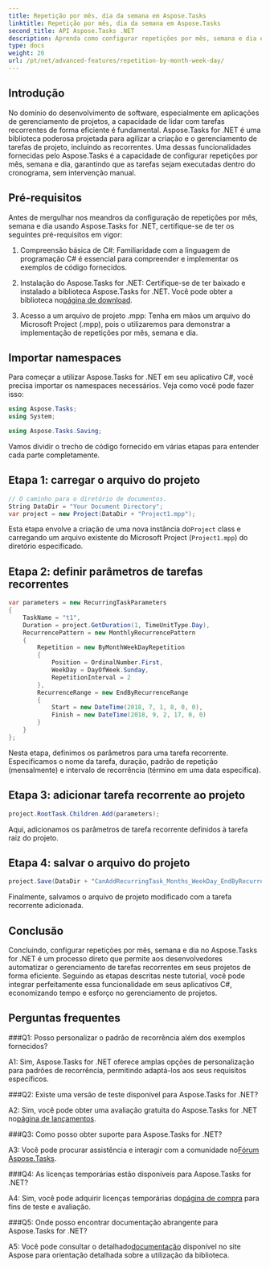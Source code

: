 ```yaml
---
title: Repetição por mês, dia da semana em Aspose.Tasks
linktitle: Repetição por mês, dia da semana em Aspose.Tasks
second_title: API Aspose.Tasks .NET
description: Aprenda como configurar repetições por mês, semana e dia em Aspose.Tasks for .NET para automatizar tarefas recorrentes com eficiência.
type: docs
weight: 26
url: /pt/net/advanced-features/repetition-by-month-week-day/
---
```

## Introdução

No domínio do desenvolvimento de software, especialmente em aplicações de gerenciamento de projetos, a capacidade de lidar com tarefas recorrentes de forma eficiente é fundamental. Aspose.Tasks for .NET é uma biblioteca poderosa projetada para agilizar a criação e o gerenciamento de tarefas de projeto, incluindo as recorrentes. Uma dessas funcionalidades fornecidas pelo Aspose.Tasks é a capacidade de configurar repetições por mês, semana e dia, garantindo que as tarefas sejam executadas dentro do cronograma, sem intervenção manual.

## Pré-requisitos

Antes de mergulhar nos meandros da configuração de repetições por mês, semana e dia usando Aspose.Tasks for .NET, certifique-se de ter os seguintes pré-requisitos em vigor:

1. Compreensão básica de C#: Familiaridade com a linguagem de programação C# é essencial para compreender e implementar os exemplos de código fornecidos.
   
2.  Instalação do Aspose.Tasks for .NET: Certifique-se de ter baixado e instalado a biblioteca Aspose.Tasks for .NET. Você pode obter a biblioteca no[página de download](https://releases.aspose.com/tasks/net/).

3. Acesso a um arquivo de projeto .mpp: Tenha em mãos um arquivo do Microsoft Project (.mpp), pois o utilizaremos para demonstrar a implementação de repetições por mês, semana e dia.

## Importar namespaces

Para começar a utilizar Aspose.Tasks for .NET em seu aplicativo C#, você precisa importar os namespaces necessários. Veja como você pode fazer isso:

```csharp
using Aspose.Tasks;
using System;

using Aspose.Tasks.Saving;

```

Vamos dividir o trecho de código fornecido em várias etapas para entender cada parte completamente.

## Etapa 1: carregar o arquivo do projeto

```csharp
// O caminho para o diretório de documentos.
String DataDir = "Your Document Directory";
var project = new Project(DataDir + "Project1.mpp");
```

 Esta etapa envolve a criação de uma nova instância do`Project` class e carregando um arquivo existente do Microsoft Project (`Project1.mpp`) do diretório especificado.

## Etapa 2: definir parâmetros de tarefas recorrentes

```csharp
var parameters = new RecurringTaskParameters
{
    TaskName = "t1",
    Duration = project.GetDuration(1, TimeUnitType.Day),
    RecurrencePattern = new MonthlyRecurrencePattern
    {
        Repetition = new ByMonthWeekDayRepetition
        {
            Position = OrdinalNumber.First,
            WeekDay = DayOfWeek.Sunday,
            RepetitionInterval = 2
        },
        RecurrenceRange = new EndByRecurrenceRange
        {
            Start = new DateTime(2018, 7, 1, 8, 0, 0),
            Finish = new DateTime(2018, 9, 2, 17, 0, 0)
        }
    }
};
```

Nesta etapa, definimos os parâmetros para uma tarefa recorrente. Especificamos o nome da tarefa, duração, padrão de repetição (mensalmente) e intervalo de recorrência (término em uma data específica).

## Etapa 3: adicionar tarefa recorrente ao projeto

```csharp
project.RootTask.Children.Add(parameters);
```

Aqui, adicionamos os parâmetros de tarefa recorrente definidos à tarefa raiz do projeto.

## Etapa 4: salvar o arquivo do projeto

```csharp
project.Save(DataDir + "CanAddRecurringTask_Months_WeekDay_EndByRecurrenceRange_Test_out.mpp", SaveFileFormat.Mpp);
```

Finalmente, salvamos o arquivo de projeto modificado com a tarefa recorrente adicionada.

## Conclusão

Concluindo, configurar repetições por mês, semana e dia no Aspose.Tasks for .NET é um processo direto que permite aos desenvolvedores automatizar o gerenciamento de tarefas recorrentes em seus projetos de forma eficiente. Seguindo as etapas descritas neste tutorial, você pode integrar perfeitamente essa funcionalidade em seus aplicativos C#, economizando tempo e esforço no gerenciamento de projetos.

## Perguntas frequentes

###Q1: Posso personalizar o padrão de recorrência além dos exemplos fornecidos?

A1: Sim, Aspose.Tasks for .NET oferece amplas opções de personalização para padrões de recorrência, permitindo adaptá-los aos seus requisitos específicos.

###Q2: Existe uma versão de teste disponível para Aspose.Tasks for .NET?

 A2: Sim, você pode obter uma avaliação gratuita do Aspose.Tasks for .NET no[página de lançamentos](https://releases.aspose.com/).

###Q3: Como posso obter suporte para Aspose.Tasks for .NET?

 A3: Você pode procurar assistência e interagir com a comunidade no[Fórum Aspose.Tasks](https://forum.aspose.com/c/tasks/15).

###Q4: As licenças temporárias estão disponíveis para Aspose.Tasks for .NET?

 A4: Sim, você pode adquirir licenças temporárias do[página de compra](https://purchase.aspose.com/temporary-license/) para fins de teste e avaliação.

###Q5: Onde posso encontrar documentação abrangente para Aspose.Tasks for .NET?

 A5: Você pode consultar o detalhado[documentação](https://reference.aspose.com/tasks/net/) disponível no site Aspose para orientação detalhada sobre a utilização da biblioteca.